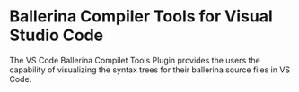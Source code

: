# Ballerina Compiler Tools for Visual Studio Code

The VS Code Ballerina Compilet Tools Plugin provides the users the capability of visualizing the syntax trees for their ballerina source files in VS Code. 